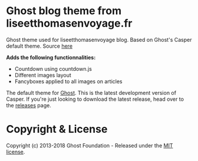 # Ghost blog theme from liseetthomasenvoyage.fr

Ghost theme used for liseetthomasenvoyage blog. Based on Ghost's Casper default theme. Source [here](https://github.com/TryGhost/Casper) 

**Adds the following functionnalities:**

- Countdown using countdown.js
- Different images layout
- Fancyboxes applied to all images on articles


The default theme for [Ghost](http://github.com/tryghost/ghost/). This is the latest development version of Casper. If you're just looking to download the latest release, head over to the [releases](https://github.com/TryGhost/Casper/releases) page.



# Copyright & License

Copyright (c) 2013-2018 Ghost Foundation - Released under the [MIT license](LICENSE).
